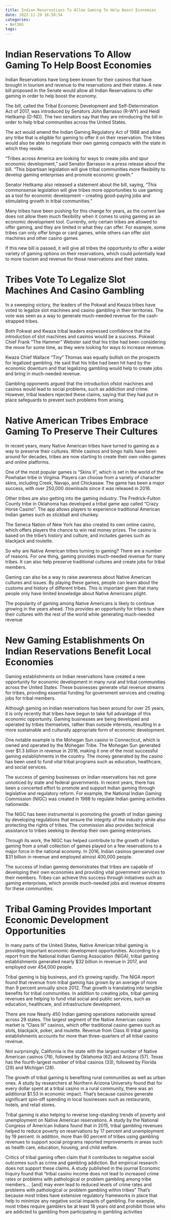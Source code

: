 ```yaml
---
title: Indian Reservations To Allow Gaming To Help Boost Economies
date: 2022-11-29 16:50:54
categories:
- Bet365
tags:
---
```



#  Indian Reservations To Allow Gaming To Help Boost Economies

Indian Reservations have long been known for their casinos that have brought in tourism and revenue to the reservations and their states. A new bill proposed in the Senate would allow all Indian Reservations to offer gaming in order to help boost the economy.

The bill, called the Tribal Economic Development and Self-Determination Act of 2017, was introduced by Senators John Barrasso (R-WY) and Heidi Heitkamp (D-ND). The two senators say that they are introducing the bill in order to help tribal communities across the United States.

The act would amend the Indian Gaming Regulatory Act of 1988 and allow any tribe that is eligible for gaming to offer it on their reservation. The tribes would also be able to negotiate their own gaming compacts with the state in which they reside.

“Tribes across America are looking for ways to create jobs and spur economic development,” said Senator Barrasso in a press release about the bill. “This bipartisan legislation will give tribal communities more flexibility to develop gaming enterprises and promote economic growth.”

Senator Heitkamp also released a statement about the bill, saying, “This commonsense legislation will give tribes more opportunities to use gaming as a tool for economic development – creating good-paying jobs and stimulating growth in tribal communities.”

Many tribes have been pushing for this change for years, as the current law does not allow them much flexibility when it comes to using gaming as an economic development tool. Currently, only certain tribes are allowed to offer gaming, and they are limited in what they can offer. For example, some tribes can only offer bingo or card games, while others can offer slot machines and other casino games.

If this new bill is passed, it will give all tribes the opportunity to offer a wider variety of gaming options on their reservations, which could potentially lead to more tourism and revenue for those reservations and their states.

#  Tribes Vote To Legalize Slot Machines And Casino Gambling 

In a sweeping victory, the leaders of the Pokwat and Kwaza tribes have voted to legalize slot machines and casino gambling in their territories. The vote was seen as a way to generate much-needed revenue for the cash-strapped tribes.

Both Pokwat and Kwaza tribal leaders expressed confidence that the introduction of slot machines and casinos would be a success. Pokwat Chief Frank “The Hammer” Webster said that his tribe had been considering the move for some time, as they were looking for ways to increase revenue.

Kwaza Chief Wallace “Tiny” Thomas was equally bullish on the prospects for legalized gambling. He said that his tribe had been hit hard by the economic downturn and that legalizing gambling would help to create jobs and bring in much-needed revenue.

Gambling opponents argued that the introduction ofslot machines and casinos would lead to social problems, such as addiction and crime. However, tribal leaders rejected these claims, saying that they had put in place safeguards to prevent such problems from arising.

#  Native American Tribes Embrace Gaming To Preserve Their Cultures 

In recent years, many Native American tribes have turned to gaming as a way to preserve their cultures. While casinos and bingo halls have been around for decades, tribes are now starting to create their own video games and online platforms.

One of the most popular games is “Skins II”, which is set in the world of the Powhatan tribe in Virginia. Players can choose from a variety of character skins, including Creek, Navajo, and Chickasaw. The game has been a major success, with over 250,000 downloads since it was released in 2016.

Other tribes are also getting into the gaming industry. The Fredrick-Fulton County tribe in Oklahoma has developed a tribal game app called “Crazy Horse Casino”. The app allows players to experience traditional American Indian games such as stickball and chunkey.

The Seneca Nation of New York has also created its own online casino, which offers players the chance to win real money prizes. The casino is based on the tribe’s history and culture, and includes games such as blackjack and roulette.

So why are Native American tribes turning to gaming? There are a number of reasons. For one thing, gaming provides much-needed revenue for many tribes. It can also help preserve traditional cultures and create jobs for tribal members.

Gaming can also be a way to raise awareness about Native American cultures and issues. By playing these games, people can learn about the customs and history of different tribes. This is important given that many people only have limited knowledge about Native Americans plight.

The popularity of gaming among Native Americans is likely to continue growing in the years ahead. This provides an opportunity for tribes to share their cultures with the rest of the world while generating much-needed revenue

#  New Gaming Establishments On Indian Reservations Benefit Local Economies 

Gaming establishments on Indian reservations have created a new opportunity for economic development in many rural and tribal communities across the United States. These businesses generate vital revenue streams for tribes, providing essential funding for government services and creating jobs for tribal members.

Although gaming on Indian reservations has been around for over 25 years, it is only recently that tribes have begun to take full advantage of this economic opportunity. Gaming businesses are being developed and operated by tribes themselves, rather than outside interests, resulting in a more sustainable and culturally appropriate form of economic development.

One notable example is the Mohegan Sun casino in Connecticut, which is owned and operated by the Mohegan Tribe. The Mohegan Sun generated over $1.3 billion in revenue in 2016, making it one of the most successful gaming establishments in the country. The money generated by the casino has been used to fund vital tribal programs such as education, healthcare, and social services.

The success of gaming businesses on Indian reservations has not gone unnoticed by state and federal governments. In recent years, there has been a concerted effort to promote and support Indian gaming through legislative and regulatory reform. For example, the National Indian Gaming Commission (NIGC) was created in 1988 to regulate Indian gaming activities nationwide.

The NIGC has been instrumental in promoting the growth of Indian gaming by developing regulations that ensure the integrity of the industry while also protecting the rights of tribes. The commission also provides technical assistance to tribes seeking to develop their own gaming enterprises.

Through its work, the NIGC has helped contribute to the growth of Indian gaming from a small collection of games played on a few reservations to a major force in the national economy. In 2016, Indian casinos generated over $31 billion in revenue and employed almost 400,000 people.

The success of Indian gaming demonstrates that tribes are capable of developing their own economies and providing vital government services to their members. Tribes can achieve this success through initiatives such as gaming enterprises, which provide much-needed jobs and revenue streams for these communities.

#  Tribal Gaming Provides Important Economic Development Opportunities

In many parts of the United States, Native American tribal gaming is providing important economic development opportunities. According to a report from the National Indian Gaming Association (NIGA), tribal gaming establishments generated nearly $32 billion in revenue in 2017, and employed over 454,000 people.

Tribal gaming is big business, and it’s growing rapidly. The NIGA report found that revenue from tribal gaming has grown by an average of more than 9 percent annually since 2012. That growth is translating into tangible benefits for tribal communities. In addition to creating jobs, tribal gaming revenues are helping to fund vital social and public services, such as education, healthcare, and infrastructure development.

There are now Nearly 450 Indian gaming operations nationwide spread across 29 states. The largest segment of the Native American casino market is “Class III” casinos, which offer traditional casino games such as slots, blackjack, poker, and roulette. Revenue from Class III tribal gaming establishments accounts for more than three-quarters of all tribal casino revenue.

Not surprisingly, California is the state with the largest number of Native American casinos (78), followed by Oklahoma (62) and Arizona (57). Texas has the fourth-largest number of tribal casinos (33), followed by Florida (29) and Michigan (28).

The growth of tribal gaming is benefiting rural communities as well as urban ones. A study by researchers at Northern Arizona University found that for every dollar spent at a tribal casino in a rural community, there was an additional $1.53 in economic impact. That’s because casinos generate significant spin-off spending in local businesses such as restaurants, hotels, and retail stores.

Tribal gaming is also helping to reverse long-standing trends of poverty and unemployment on Native American reservations. A study by the National Congress of American Indians found that in 2015, tribal gambling revenues helped to reduce poverty on reservations by 17 percent and unemployment by 19 percent. In addition, more than 60 percent of tribes using gambling revenues to support social programs reported improvements in areas such as health care, education, housing, and child welfare.

Critics of tribal gaming often claim that it contributes to negative social outcomes such as crime and gambling addiction. But empirical research does not support these claims. A study published in the journal Economic Inquiry found that “tribal casino income does not lead to increased crime rates or problems with pathological or problem gambling among tribe members…. [and] may even lead to reduced levels of crime rates and problems with pathological or problem gambling within tribes”
That’s because most tribes have extensive regulatory frameworks in place that help to minimize any negative social impacts of gambling. For example, most tribes require gamblers be at least 18 years old and prohibit those who are addicted to gambling from participating in gambling activities